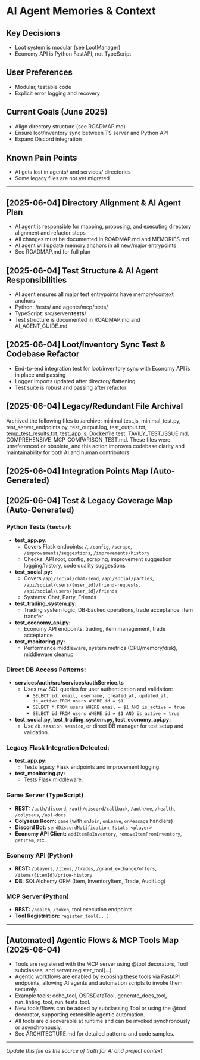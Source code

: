 # AI Agent Memories & Context

## Key Decisions

- Loot system is modular (see LootManager)
- Economy API is Python FastAPI, not TypeScript

## User Preferences

- Modular, testable code
- Explicit error logging and recovery

## Current Goals (June 2025)

- Align directory structure (see ROADMAP.md)
- Ensure loot/inventory sync between TS server and Python API
- Expand Discord integration

## Known Pain Points

- AI gets lost in agents/ and services/ directories
- Some legacy files are not yet migrated

---

## [2025-06-04] Directory Alignment & AI Agent Plan

- AI agent is responsible for mapping, proposing, and executing directory alignment and refactor steps
- All changes must be documented in ROADMAP.md and MEMORIES.md
- AI agent will update memory anchors in all new/major entrypoints
- See ROADMAP.md for full plan

## [2025-06-04] Test Structure & AI Agent Responsibilities

- AI agent ensures all major test entrypoints have memory/context anchors
- Python: /tests/ and agents/mcp/tests/
- TypeScript: src/server/**tests**/
- Test structure is documented in ROADMAP.md and AI_AGENT_GUIDE.md

## [2025-06-04] Loot/Inventory Sync Test & Codebase Refactor

- End-to-end integration test for loot/inventory sync with Economy API is in place and passing
- Logger imports updated after directory flattening
- Test suite is robust and passing after refactor

## [2025-06-04] Legacy/Redundant File Archival

Archived the following files to /archive: minimal.test.js, minimal_test.py, test_server_endpoints.py, test_output.log, test_output.txt, temp_test_results.txt, test_app.js, Dockerfile.test, TAVILY_TEST_ISSUE.md, COMPREHENSIVE_MCP_COMPARISON_TEST.md. These files were unreferenced or obsolete, and this action improves codebase clarity and maintainability for both AI and human contributors.

## [2025-06-04] Integration Points Map (Auto-Generated)

## [2025-06-04] Test & Legacy Coverage Map (Auto-Generated)

### Python Tests (`tests/`):

- **test_app.py:**
  - Covers Flask endpoints: `/`, `/config`, `/scrape`, `/improvements/suggestions`, `/improvements/history`
  - Checks: API root, config, scraping, improvement suggestion logging/history, code quality suggestions
- **test_social.py:**
  - Covers `/api/social/chat/send`, `/api/social/parties`, `/api/social/users/{user_id}/friend-requests`, `/api/social/users/{user_id}/friends`
  - Systems: Chat, Party, Friends
- **test_trading_system.py:**
  - Trading system logic, DB-backed operations, trade acceptance, item transfer
- **test_economy_api.py:**
  - Economy API endpoints: trading, item management, trade acceptance
- **test_monitoring.py:**
  - Performance middleware, system metrics (CPU/memory/disk), middleware cleanup

### Direct DB Access Patterns:

- **services/auth/src/services/authService.ts**
  - Uses raw SQL queries for user authentication and validation:
    - `SELECT id, email, username, created_at, updated_at, is_active FROM users WHERE id = $1`
    - `SELECT * FROM users WHERE email = $1 AND is_active = true`
    - `SELECT id FROM users WHERE id = $1 AND is_active = true`
- **test_social.py, test_trading_system.py, test_economy_api.py:**
  - Use `db.session`, `session`, or direct DB manager for test setup and validation.

### Legacy Flask Integration Detected:

- **test_app.py:**
  - Tests legacy Flask endpoints and improvement logging.
- **test_monitoring.py:**
  - Tests Flask middleware.

### Game Server (TypeScript)

- **REST:** `/auth/discord`, `/auth/discord/callback`, `/auth/me`, `/health`, `/colyseus`, `/api-docs`
- **Colyseus Room:** `game` (with `onJoin`, `onLeave`, `onMessage` handlers)
- **Discord Bot:** `sendDiscordNotification`, `!stats <player>`
- **Economy API Client:** `addItemToInventory`, `removeItemFromInventory`, `getItem`, etc.

### Economy API (Python)

- **REST:** `/players`, `/items`, `/trades`, `/grand_exchange/offers`, `/items/{itemId}/price-history`
- **DB:** SQLAlchemy ORM (Item, InventoryItem, Trade, AuditLog)

### MCP Server (Python)

- **REST:** `/health`, `/token`, tool execution endpoints
- **Tool Registration:** `register_tool(...)`

---

## [Automated] Agentic Flows & MCP Tools Map (2025-06-04)

- Tools are registered with the MCP server using @tool decorators, Tool subclasses, and server.register_tool(...).
- Agentic workflows are enabled by exposing these tools via FastAPI endpoints, allowing AI agents and automation scripts to invoke them securely.
- Example tools: echo_tool, OSRSDataTool, generate_docs_tool, run_linting_tool, run_tests_tool.
- New tools/flows can be added by subclassing Tool or using the @tool decorator, supporting extensible agentic automation.
- All tools are discoverable at runtime and can be invoked synchronously or asynchronously.
- See ARCHITECTURE.md for detailed patterns and code samples.

---

_Update this file as the source of truth for AI and project context._
